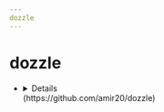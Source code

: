 ```yaml
---
dozzle
---
```


# dozzle

- <details>
      <!-- <h3>WebUI Dashboard</h3>
      <img src="resources/screenshots/dozzle.webp" alt="dozzle ui screenshot"/> -->

      <img alt="x64 Version" src="https://img.shields.io/docker/v/amir20/dozzle/latest?arch=amd64&label=x64">
      <img alt="Arm64 Version" src="https://img.shields.io/docker/v/amir20/dozzle/latest?arch=arm64&label=arm64">

    </details>
  (https://github.com/amir20/dozzle)
